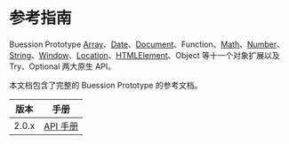 # 参考指南


Buession Prototype [Array](https://www.w3school.com.cn/jsref/jsref_obj_array.asp)、[Date](https://www.w3school.com.cn/jsref/jsref_obj_date.asp)、[Document](https://www.w3school.com.cn/jsref/dom_obj_document.asp)、Function、[Math](https://www.w3school.com.cn/jsref/jsref_obj_math.asp)、[Number](https://www.w3school.com.cn/jsref/jsref_obj_number.asp)、[String](https://www.w3school.com.cn/jsref/jsref_obj_string.asp)、[Window](https://www.w3school.com.cn/jsref/obj_window.asp)、[Location](https://www.w3school.com.cn/jsref/obj_location.asp)、[HTMLElement](https://www.w3school.com.cn/jsref/dom_obj_all.asp)、Object 等十一个对象扩展以及 Try、Optional 两大原生 API。

本文档包含了完整的 Buession Prototype 的参考文档。

|  版本   | 手册  |
|  ----  | ----  |
| 2.0.x  | [API 手册](2.0/index.html) |